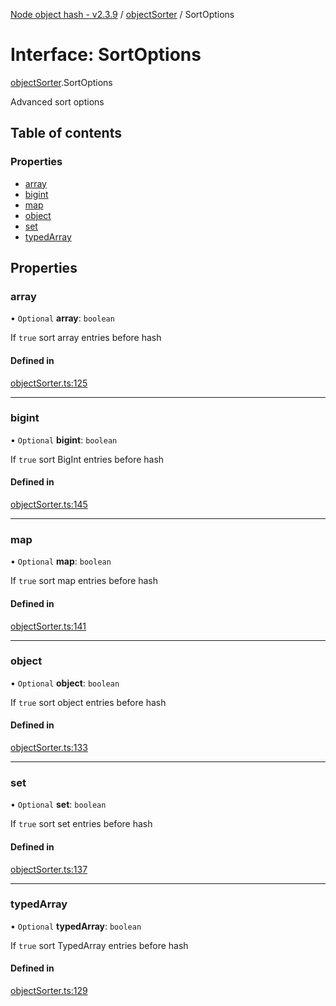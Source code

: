 [Node object hash - v2.3.9](../README.md) / [objectSorter](../modules/objectSorter.md) / SortOptions

# Interface: SortOptions

[objectSorter](../modules/objectSorter.md).SortOptions

Advanced sort options

## Table of contents

### Properties

- [array](objectSorter.SortOptions.md#array)
- [bigint](objectSorter.SortOptions.md#bigint)
- [map](objectSorter.SortOptions.md#map)
- [object](objectSorter.SortOptions.md#object)
- [set](objectSorter.SortOptions.md#set)
- [typedArray](objectSorter.SortOptions.md#typedarray)

## Properties

### array

• `Optional` **array**: `boolean`

If `true` sort array entries before hash

#### Defined in

[objectSorter.ts:125](https://github.com/SkeLLLa/node-object-hash/blob/7665e39/src/objectSorter.ts#L125)

---

### bigint

• `Optional` **bigint**: `boolean`

If `true` sort BigInt entries before hash

#### Defined in

[objectSorter.ts:145](https://github.com/SkeLLLa/node-object-hash/blob/7665e39/src/objectSorter.ts#L145)

---

### map

• `Optional` **map**: `boolean`

If `true` sort map entries before hash

#### Defined in

[objectSorter.ts:141](https://github.com/SkeLLLa/node-object-hash/blob/7665e39/src/objectSorter.ts#L141)

---

### object

• `Optional` **object**: `boolean`

If `true` sort object entries before hash

#### Defined in

[objectSorter.ts:133](https://github.com/SkeLLLa/node-object-hash/blob/7665e39/src/objectSorter.ts#L133)

---

### set

• `Optional` **set**: `boolean`

If `true` sort set entries before hash

#### Defined in

[objectSorter.ts:137](https://github.com/SkeLLLa/node-object-hash/blob/7665e39/src/objectSorter.ts#L137)

---

### typedArray

• `Optional` **typedArray**: `boolean`

If `true` sort TypedArray entries before hash

#### Defined in

[objectSorter.ts:129](https://github.com/SkeLLLa/node-object-hash/blob/7665e39/src/objectSorter.ts#L129)

